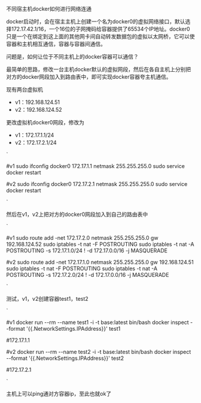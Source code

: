 不同宿主机docker如何进行网络连通

docker启动时，会在宿主主机上创建一个名为docker0的虚拟网络接口，默认选择172.17.42.1/16，一个16位的子网掩码给容器提供了65534个IP地址。docker0只是一个在绑定到这上面的其他网卡间自动转发数据包的虚拟以太网桥，它可以使容器和主机相互通信，容器与容器间通信。

问题是，如何让位于不同主机上的docker容器可以通信？

最简单的思路，修改一台主机docker默认的虚拟网段，然后在各自主机上分别把对方的docker网段加入到路由表中，即可实现docker容器夸主机通信。

现有两台虚拟机

- v1：192.168.124.51
- v2：192.168.124.52

更改虚拟机docker0网段，修改为

- v1：172.17.1.1/24
- v2：172.17.2.1/24



`

#v1
sudo ifconfig docker0 172.17.1.1 netmask 255.255.255.0
sudo service docker restart

#v2
sudo ifconfig docker0 172.17.2.1 netmask 255.255.255.0
sudo service docker restart

`



然后在v1，v2上把对方的docker0网段加入到自己的路由表中



`

#v1
sudo route add -net 172.17.2.0 netmask 255.255.255.0 gw 192.168.124.52
sudo iptables -t nat -F POSTROUTING
sudo iptables -t nat -A POSTROUTING -s 172.17.1.0/24 ! -d 172.17.0.0/16 -j MASQUERADE

#v2
sudo route add -net 172.17.1.0  netmask 255.255.255.0  gw 192.168.124.51
sudo iptables -t nat -F POSTROUTING
sudo iptables -t nat -A POSTROUTING -s 172.17.2.0/24 ! -d 172.17.0.0/16 -j MASQUERADE

`

测试，v1，v2创建容器test1，test2

`

#v1
docker run --rm --name test1 -i -t base:latest bin/bash
docker inspect --format '{{.NetworkSettings.IPAddress}}' test1

#172.17.1.1

#v2
docker run --rm --name test2 -i -t base:latest bin/bash
docker inspect --format '{{.NetworkSettings.IPAddress}}' test2

#172.17.2.1

`

主机上可以ping通对方容器ip，至此也就ok了